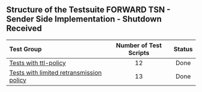 ## Structure of the Testsuite FORWARD TSN - Sender Side Implementation - Shutdown Received
| Test Group                                                                             |   Number of Test Scripts | Status   |
| :------------------------------------------------------------------------------------- | :----------------------: | :------: |
| [Tests with ttl-policy](ttl-policy/README.md)                                          |                       12 | Done     |
| [Tests with limited retransmission policy](limited-retransmission/README.md)           |                       13 | Done     |
